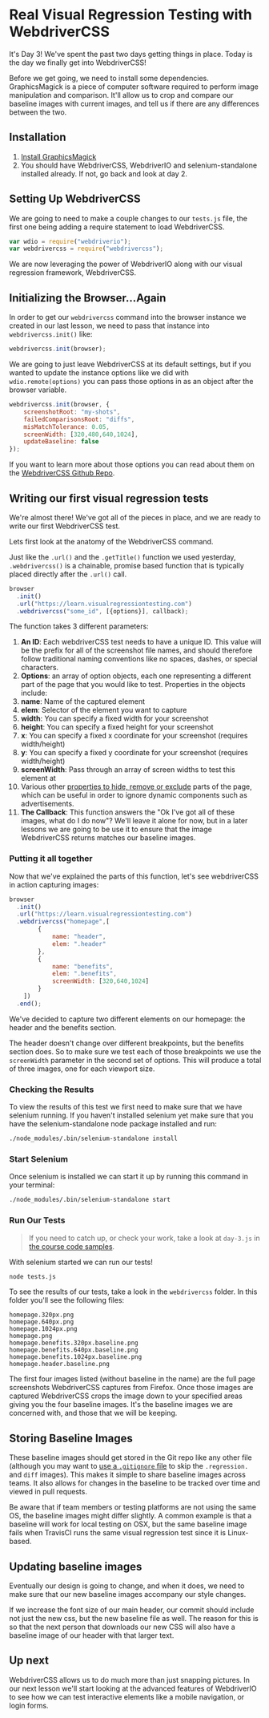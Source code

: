 # Real Visual Regression Testing with WebdriverCSS

It's Day 3! We've spent the past two days getting things in place. Today is the day we finally get into WebdriverCSS!

Before we get going, we need to install some dependencies. GraphicsMagick is a piece of computer software required to perform image manipulation and comparison. It'll allow us to crop and compare our baseline images with current images, and tell us if there are any differences between the two.

## Installation

1. [Install GraphicsMagick](https://github.com/webdriverio/webdrivercss#install)
2. You should have WebdriverCSS, WebdriverIO and selenium-standalone installed already. If not, go back and look at day 2.


## Setting Up WebdriverCSS

We are going to need to make a couple changes to our `tests.js` file, the first one being adding a require statement to load WebdriverCSS.

```js
var wdio = require("webdriverio");
var webdrivercss = require("webdrivercss");
```

We are now leveraging the power of WebdriverIO along with our visual regression framework, WebdriverCSS.

## Initializing the Browser...Again

In order to get our `webdrivercss` command into the browser instance we created in our last lesson, we need to pass that instance into `webdrivercss.init()` like:

```js
webdrivercss.init(browser);
```

We are going to just leave WebdriverCSS at its default settings, but if you wanted to update the instance options like we did with `wdio.remote(options)` you can pass those options in as an object after the browser variable.

```js
webdrivercss.init(browser, {
    screenshotRoot: "my-shots",
    failedComparisonsRoot: "diffs",
    misMatchTolerance: 0.05,
    screenWidth: [320,480,640,1024],
    updateBaseline: false
});
```

If you want to learn more about those options you can read about them on the [WebdriverCSS Github Repo](https://github.com/webdriverio/webdrivercss/tree/beta-rc1#setup).

## Writing our first visual regression tests

We're almost there! We've got all of the pieces in place, and we are ready to write our first WebdriverCSS test.

Lets first look at the anatomy of the WebdriverCSS command.

Just like the `.url()` and the `.getTitle()` function we used yesterday, `.webdrivercss()` is a chainable, promise based function that is typically placed directly after the `.url()` call.

```js
browser
  .init()
  .url("https://learn.visualregressiontesting.com")
  .webdrivercss("some_id", [{options}], callback);
```

The function takes 3 different parameters:

1. __An ID__: Each webdriverCSS test needs to have a unique ID. This value will be the prefix for all of the screenshot file names, and should therefore follow traditional naming conventions like no spaces, dashes, or special characters.
2. __Options__: an array of option objects, each one representing a different part of the page that you would like to test. Properties in the objects include:
  1. __name__: Name of the captured element
  2. __elem__: Selector of the element you want to capture
  3. __width__: You can specify a fixed width for your screenshot
  4. __height__: You can specify a fixed height for your screenshot
  5. __x__: You can specify a fixed x coordinate for your screenshot (requires width/height)
  6. __y__: You can specify a fixed y coordinate for your screenshot (requires width/height)
  7. __screenWidth__: Pass through an array of screen widths to test this element at
  8. Various other [properties to hide, remove or exclude](https://github.com/webdriverio/webdrivercss/tree/beta-rc1#usage) parts of the page, which can be useful in order to ignore dynamic components such as advertisements.
3. __The Callback__: This function answers the "Ok I've got all of these images, what do I do now"? We'll leave it alone for now, but in a later lessons we are going to be use it to ensure that the image WebdriverCSS returns matches our baseline images.

### Putting it all together

Now that we've explained the parts of this function, let's see webdriverCSS in action capturing images:

```js
browser
  .init()
  .url("https://learn.visualregressiontesting.com")
  .webdrivercss("homepage",[
        {
            name: "header",
            elem: ".header"
        },
        {
            name: "benefits",
            elem: ".benefits",
            screenWidth: [320,640,1024]
        }
    ])
  .end();
```

We've decided to capture two different elements on our homepage: the header and the benefits section.

The header doesn't change over different breakpoints, but the benefits section does. So to make sure we test each of those breakpoints we use the `screenWidth` parameter in the second set of options. This will produce a total of three images, one for each viewport size.

### Checking the Results

To view the results of this test we first need to make sure that we have selenium running. If you haven't installed selenium yet make sure that you have the selenium-standalone node package installed and run:

```sh
./node_modules/.bin/selenium-standalone install
```

### Start Selenium

Once selenium is installed we can start it up by running this command in your terminal:

```sh
./node_modules/.bin/selenium-standalone start
```

### Run Our Tests

> If you need to catch up, or check your work, take a look at `day-3.js` in [the course code samples](http://learn.visualregressiontesting.com/code-samples.zip).

With selenium started we can run our tests!

```sh
node tests.js
```

To see the results of our tests, take a look in the `webdrivercss` folder. In this folder you'll see the following files:

```
homepage.320px.png
homepage.640px.png
homepage.1024px.png
homepage.png
homepage.benefits.320px.baseline.png
homepage.benefits.640px.baseline.png
homepage.benefits.1024px.baseline.png
homepage.header.baseline.png
```

The first four images listed (without baseline in the name) are the full page screenshots WebdriverCSS captures from Firefox. Once those images are captured WebdriverCSS crops the image down to your specified areas giving you the four baseline images. It's the baseline images we are concerned with, and those that we will be keeping.

## Storing Baseline Images


These baseline images should get stored in the Git repo like any other file (although you may want to [use a `.gitignore` file](https://github.com/webdriverio/webdrivercss/blob/master/examples/.gitignore) to skip the `.regression.` and `diff` images). This makes it simple to share baseline images across teams. It also allows for changes in the baseline to be tracked over time and viewed in pull requests.


Be aware that if team members or testing platforms are not using the same OS, the baseline images might differ slightly. A common example is that a baseline will work for local testing on OSX, but the same baseline image fails when TravisCI runs the same visual regression test since it is Linux-based.

## Updating baseline images

Eventually our design is going to change, and when it does, we need to make sure that our new baseline images accompany our style changes.

If we increase the font size of our main header, our commit should include not just the new css, but the new baseline file as well. The reason for this is so that the next person that downloads our new CSS will also have a baseline image of our header with that larger text.

## Up next

WebdriverCSS allows us to do much more than just snapping pictures. In our next lesson we'll start looking at the advanced features of WebdriverIO to see how we can test interactive elements like a mobile navigation, or login forms.

